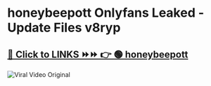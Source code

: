 
 # honeybeepott Onlyfans Leaked - Update Files v8ryp

## <h2><a href="https://clipsfans.com/honeybeepott&ref=git">🔗 Click to LINKS ⏩⏩ 👉 🟢 honeybeepott </a></h2>

<a href="https://clipsfans.com/honeybeepott&ref=git" rel="nofollow" data-target="animated-image.originalLink"><img src="https://i.ibb.co.com/xMMVF88/686577567.gif" alt="Viral Video Original" style="max-width: 100%; display: inline-block;" data-target="animated-image.originalImage"></a>

